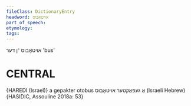 ```yaml
---
fileClass: DictionaryEntry
headword: אויטאָבוס
part_of_speech: 
etymology: 
tags: 
---
```

אויטאָבוס
־ן
דער
'bus'

CENTRAL
========

{HAREDI (Israel)}
a gepakter otobus אַ געפּאַקטער אויטאָבוס (Israeli Hebrew) {HASIDIC, Assouline 2018a: 53}